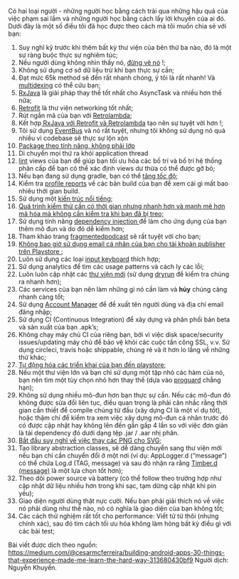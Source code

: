 Có hai loại người - những người học bằng cách trải qua những hậu quả của việc phạm sai lầm và những người học bằng cách lấy lời khuyên của ai đó. 
Dưới đây là một số điều tôi đã học được theo cách mà tôi muốn chia sẻ với bạn:
1. Suy nghĩ kỹ trước khi thêm bất kỳ thư viện của bên thứ ba nào, đó là một sự ràng buộc thực sự nghiêm túc;
2. Nếu người dùng không nhìn thấy nó, [đừng vẽ nó](http://riggaroo.co.za/optimizing-layouts-in-android-reducing-overdraw/) !;
3. Không sử dụng cơ sở dữ liệu trừ khi bạn thực sự cần;
4. Đạt mức 65k method sẽ đến rất nhanh chóng, ý tôi là rất nhanh! Và [multidexing](https://medium.com/@rotxed/dex-skys-the-limit-no-65k-methods-is-28e6cb40cf71) có thể cứu bạn;
5. [RxJava](https://github.com/ReactiveX/RxJava) là giải pháp thay thế tốt nhất cho AsyncTask và nhiều hơn thế nữa;
6. [Retrofit](http://square.github.io/retrofit/) là thư viện networking tốt nhất;
7. Rút ngắn mã của bạn với [Retrolambda](https://android.jlelse.eu/retrolambda-on-android-191cc8151f85);
8. Kết hợp[ RxJava với Retrofit và Retrolambda](https://medium.com/swlh/party-tricks-with-rxjava-rxandroid-retrolambda-1b06ed7cd29c) tạo nên sự tuyệt vời hơn !;
9. Tôi sử dụng [EventBus](https://github.com/greenrobot/EventBus) và nó rất tuyệt, nhưng tôi không sử dụng nó quá nhiều vì codebase sẽ thực sự lộn xộn
10. [Package theo tính năng, không phải lớp](https://medium.com/the-engineering-team/package-by-features-not-layers-2d076df1964d)
11. Di chuyển mọi thứ ra khỏi application thread
12. [lint](https://developer.android.com/studio/write/lint) views của bạn để giúp bạn tối ưu hóa các bố trí và bố trí hệ thống phân cấp để bạn có thể xác định views dư thừa có thể được gỡ bỏ;
13. Nếu bạn đang sử dụng gradle, bạn có thể [tăng tốc độ](https://medium.com/the-engineering-team/speeding-up-gradle-builds-619c442113cb);
14. Kiểm tra  [profile reports](https://android.jlelse.eu/speeding-up-gradle-builds-619c442113cb) về các bản build của bạn để xem cái gì mất bao nhiêu thời gian build.
15. Sử dụng một [kiến trúc nổi tiếng](https://fernandocejas.com/2015/07/18/architecting-android-the-evolution/);
16. [Quá trình kiểm thử cần có thời gian nhưng nhanh hơn và mạnh mẽ hơn mã hóa mà không cần kiểm tra khi bạn đã bị treo;](https://stackoverflow.com/questions/67299/is-unit-testing-worth-the-effort/67500#67500)
17. Sử dụng tính năng [dependency injection ](https://fernandocejas.com/2015/04/11/tasting-dagger-2-on-android/) để làm cho ứng dụng của bạn thêm mô đun và do đó dễ kiểm  hơn;
18. Tham khảo trang [fragmentedpodcast](https://fragmentedpodcast.com/) sẽ rất tuyệt vời cho bạn;
19. [Không bao giờ sử dụng email cá nhân của bạn cho tài khoản publisher trên Playstore ](https://www.reddit.com/r/Android/comments/2hywu9/google_play_only_one_strike_is_needed_to_ruin_you/);
20. Luôn sử dụng các loại [input keyboard](https://developer.android.com/training/keyboard-input/style) thích hợp;
21. Sử dụng analytics để tìm các usage patterns và cách ly các lỗi;
22. Luôn luôn cập nhật các [thư viện mới](http://android-arsenal.com/) (sử dụng [dryrun](https://github.com/cesarferreira/dryrun) để kiểm tra chúng ra nhanh hơn);
23. Các services của bạn nên làm những gì nó cần làm và **hủy** chúng càng nhanh càng tốt;
24. Sử dụng [Account Manager](http://developer.android.com/reference/android/accounts/AccountManager.html) để đề xuất tên người dùng và địa chỉ email đăng nhập;
25. Sử dụng CI (Continuous Integration) để xây dựng và phân phối bản beta và sản xuất của bạn .apk’s;
26. Không chạy máy chủ CI của riêng bạn, bởi vì việc disk space/security issues/updating máy chủ để bảo vệ khỏi các cuộc tấn công SSL, v.v. Sử dụng circleci, travis hoặc shippable, chúng rẻ và ít hơn lo lắng về những thứ khác;
27. [Tự động hóa các triển khai của bạn đến playstore;](https://github.com/Triple-T/gradle-play-publisher)
28. Nếu một thư viện lớn và bạn chỉ sử dụng một tập nhỏ các hàm của nó, bạn nên tìm một tùy chọn nhỏ hơn thay thế (dựa vào [proguard](https://developer.android.com/studio/build/shrink-code) chẳng hạn);
29. Không sử dụng nhiều mô-đun hơn bạn thực sự cần. Nếu các mô-đun đó không được sửa đổi liên tục, điều quan trọng là phải cân nhắc rằng thời gian cần thiết để compile chúng từ đầu (xây dựng CI là một ví dụ tốt), hoặc thậm chí để kiểm tra xem việc xây dựng mô-đun cá nhân trước đó có được cập nhật hay không lên đến gần gấp 4 lần so với việc đơn giản là tải dependency đó dưới dạng tệp .jar / .aar nhị phân.
30. [Bắt đầu suy nghĩ về việc thay  các PNG cho SVG;](http://developer.android.com/tools/help/vector-asset-studio.html)
31. Tạo library abstraction classes, sẽ dễ dàng chuyển sang thư viện mới nếu bạn chỉ cần chuyển đổi ở một nơi (ví dụ: AppLogger.d (“message”) có thể chứa Log.d (TAG, message) và sau đó nhận ra rằng [Timber.d (message)](https://github.com/JakeWharton/timber) là một lựa chọn tốt hơn);
32. Theo dõi power source và battery (có thể follow theo trường hợp như cập nhật dữ liệu nhiều hơn trong khi sạc, tạm dừng cập nhật khi pin yếu);
33. Giao diện người dùng thật nực cười. Nếu bạn phải giải thích nó về việc nó phải dùng như thế nào, nó có nghĩa là giao diện của bạn không tốt;
34. Các cách thử nghiệm rất tốt cho performance: Viết từ từ thôi (nhưng chính xác), sau đó tìm cách tối ưu hóa không làm hỏng bất kỳ điều gì với các bài test;

Bài viết được dịch theo nguồn: https://medium.com/@cesarmcferreira/building-android-apps-30-things-that-experience-made-me-learn-the-hard-way-313680430bf9
Người dịch: Nguyễn Khuyến.